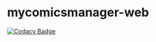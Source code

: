 # mycomicsmanager-web

[![Codacy Badge](https://api.codacy.com/project/badge/Grade/ee8a2da23dea464f9fa4b334a6872bbf)](https://app.codacy.com/gh/slucky31/mycomicsmanager-web?utm_source=github.com&utm_medium=referral&utm_content=slucky31/mycomicsmanager-web&utm_campaign=Badge_Grade_Settings)